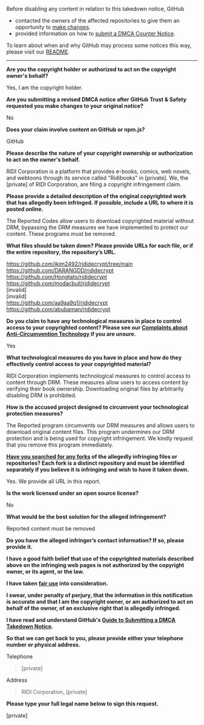 Before disabling any content in relation to this takedown notice, GitHub
- contacted the owners of the affected repositories to give them an opportunity to [make changes](https://docs.github.com/en/github/site-policy/dmca-takedown-policy#a-how-does-this-actually-work).
- provided information on how to [submit a DMCA Counter Notice](https://docs.github.com/en/articles/guide-to-submitting-a-dmca-counter-notice).

To learn about when and why GitHub may process some notices this way, please visit our [README](https://github.com/github/dmca/blob/master/README.md#anatomy-of-a-takedown-notice).

---

**Are you the copyright holder or authorized to act on the copyright owner's behalf?**

Yes, I am the copyright holder.

**Are you submitting a revised DMCA notice after GitHub Trust & Safety requested you make changes to your original notice?**

No

**Does your claim involve content on GitHub or npm.js?**

GitHub

**Please describe the nature of your copyright ownership or authorization to act on the owner's behalf.**

RIDI Corporation is a platform that provides e-books, comics, web novels, and webtoons through its service called "Ridibooks" in [private]. We, the [private] of RIDI Corporation, are filing a copyright infringement claim.

**Please provide a detailed description of the original copyrighted work that has allegedly been infringed. If possible, include a URL to where it is posted online.**

The Reported Codes allow users to download copyrighted material without DRM, bypassing the DRM measures we have implemented to protect our content. These programs must be removed.

**What files should be taken down? Please provide URLs for each file, or if the entire repository, the repository’s URL.**

https://github.com/jkim2492/rididecrypt/tree/main    
https://github.com/DARANGDD/rididecrypt  
https://github.com/Hongtato/rididecrypt  
https://github.com/modacbull/rididecrypt  
[invalid]  
[invalid]  
https://github.com/aa9aa9q1/rididecrypt  
https://github.com/abubaman/rididecrypt  

**Do you claim to have any technological measures in place to control access to your copyrighted content? Please see our <a href="https://docs.github.com/articles/guide-to-submitting-a-dmca-takedown-notice#complaints-about-anti-circumvention-technology">Complaints about Anti-Circumvention Technology</a> if you are unsure.**

Yes

**What technological measures do you have in place and how do they effectively control access to your copyrighted material?**

RIDI Corporation implements technological measures to control access to content through DRM. These measures allow users to access content by verifying their book ownership. Downloading original files by arbitrarily disabling DRM is prohibited.

**How is the accused project designed to circumvent your technological protection measures?**

The Reported program circumvents our DRM measures and allows users to download original content files. This program undermines our DRM protection and is being used for copyright infringement. We kindly request that you remove this program immediately.

**<a href="https://docs.github.com/articles/dmca-takedown-policy#b-what-about-forks-or-whats-a-fork">Have you searched for any forks</a> of the allegedly infringing files or repositories? Each fork is a distinct repository and must be identified separately if you believe it is infringing and wish to have it taken down.**

Yes. We provide all URL in this report.

**Is the work licensed under an open source license?**

No

**What would be the best solution for the alleged infringement?**

Reported content must be removed

**Do you have the alleged infringer’s contact information? If so, please provide it.**

**I have a good faith belief that use of the copyrighted materials described above on the infringing web pages is not authorized by the copyright owner, or its agent, or the law.**

**I have taken <a href="https://www.lumendatabase.org/topics/22">fair use</a> into consideration.**

**I swear, under penalty of perjury, that the information in this notification is accurate and that I am the copyright owner, or am authorized to act on behalf of the owner, of an exclusive right that is allegedly infringed.**

**I have read and understand GitHub's <a href="https://docs.github.com/articles/guide-to-submitting-a-dmca-takedown-notice/">Guide to Submitting a DMCA Takedown Notice</a>.**

**So that we can get back to you, please provide either your telephone number or physical address.**

Telephone  
> [private]

Address  
> RIDI Corporation, [private]

**Please type your full legal name below to sign this request.**

[private]
